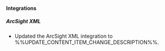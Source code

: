 
#### Integrations

##### ArcSight XML

- Updated the ArcSight XML integration to %%UPDATE_CONTENT_ITEM_CHANGE_DESCRIPTION%%.
